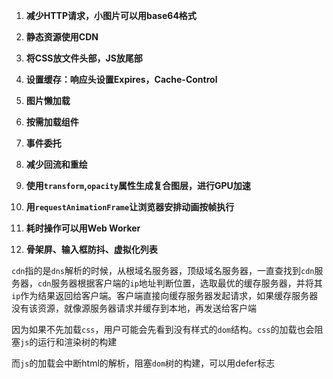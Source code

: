 1. **减少HTTP请求，小图片可以用base64格式**

2. **静态资源使用CDN**

3. **将CSS放文件头部，JS放尾部**

4. **设置缓存：响应头设置Expires，Cache-Control**

5. **图片懒加载**

6. **按需加载组件**

7. **事件委托**

8. **减少回流和重绘**

9. **使用`transform`,`opacity`属性生成复合图层，进行GPU加速**

10. **用`requestAnimationFrame`让浏览器安排动画按帧执行**

11. **耗时操作可以用Web Worker**

12. **骨架屏、输入框防抖、虚拟化列表**

    





`cdn`指的是`dns`解析的时候，从根域名服务器，顶级域名服务器，一直查找到`cdn`服务器，`cdn`服务器根据客户端的`ip`地址判断位置，选取最优的缓存服务器，并将其`ip`作为结果返回给客户端。客户端直接向缓存服务器发起请求，如果缓存服务器没有该资源，就像源服务器请求并缓存到本地，再发送给客户端





因为如果不先加载`css`，用户可能会先看到没有样式的`dom`结构。`css`的加载也会阻塞`js`的运行和渲染树的构建

而`js`的加载会中断html的解析，阻塞`dom`树的构建，可以用defer标志